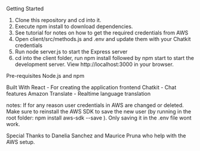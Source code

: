 Getting Started
1. Clone this repository and cd into it.
2. Execute npm install to download dependencies.
3. See tutorial for notes on how to get the required credentials from AWS
4. Open client/src/methods.js and .env and update them with your Chatkit credentials
5. Run node server.js to start the Express server
6. cd into the client folder, run npm install followed by npm start to start the development server. View http://localhost:3000 in your browser.


Pre-requisites
Node.js and npm

Built With
React - For creating the application frontend
Chatkit - Chat features
Amazon Translate - Realtime language translation

notes: If for any reason user credentials in AWS are changed or deleted. 
Make sure to reinstall the AWS SDK to save the new user (by running in the root folder:
npm install aws-sdk --save ). Only  saving it in the .env file wont work.
 
 Special Thanks to Danelia Sanchez and Maurice Pruna who help with the AWS setup.